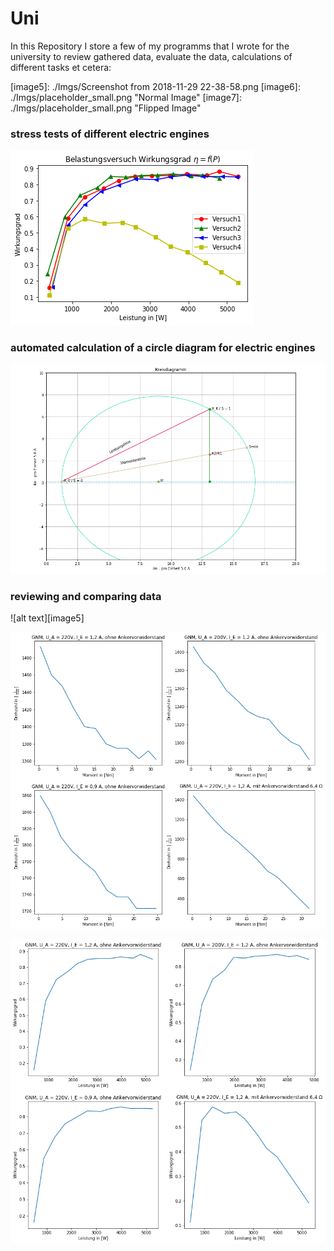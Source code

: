 # Uni
In this Repository I store a few of my programms that I wrote for the university to review gathered data, evaluate the data, calculations of different tasks et cetera:

[image1]: ./Imgs/Belastungsversuch.png 
[image2]: ./Imgs/Gleichstrommaschinen.png 
[image3]: ./Imgs/Gleichstrommaschinen1.png "circuit1"
[image4]: ./Imgs/Kreisdiagramm.png "circuit2"
[image5]: ./Imgs/Screenshot from 2018-11-29 22-38-58.png 
[image6]: ./Imgs/placeholder_small.png "Normal Image"
[image7]: ./Imgs/placeholder_small.png "Flipped Image"



### stress tests of different electric engines
![alt text][image1]

### automated calculation of a circle diagram for electric engines
![alt text][image4]

### reviewing and comparing data
![alt text][image5]

![alt text][image2]

![alt text][image3]
